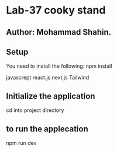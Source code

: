 # Lab-37 cooky stand

## Author: Mohammad Shahin.


## Setup
You need to install the following:
 npm install 
 
 javascrept
 react.js
 next.js
 Tailwind 

## Initialize the application
cd into project directory
## to run the applecation 
npm run dev 

